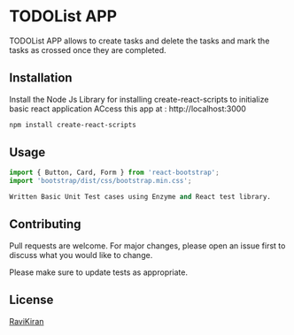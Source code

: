 # TODOList APP

TODOList APP allows to create tasks and delete the tasks and mark the tasks as crossed once they are completed.

## Installation

Install the Node Js Library for installing create-react-scripts to initialize basic react application
ACcess this app at : http://localhost:3000

```bash
npm install create-react-scripts
```

## Usage

```python
import { Button, Card, Form } from 'react-bootstrap';
import 'bootstrap/dist/css/bootstrap.min.css';

Written Basic Unit Test cases using Enzyme and React test library. 
```

## Contributing
Pull requests are welcome. For major changes, please open an issue first to discuss what you would like to change.

Please make sure to update tests as appropriate.

## License
[RaviKiran](https://choosealicense.com/licenses/mit/)
